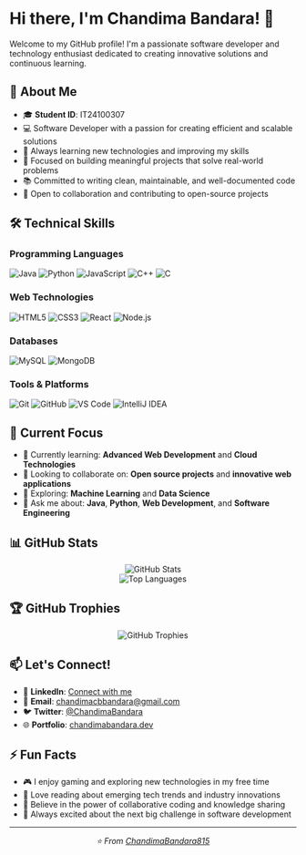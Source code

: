 # Hi there, I'm Chandima Bandara! 👋

Welcome to my GitHub profile! I'm a passionate software developer and technology enthusiast dedicated to creating innovative solutions and continuous learning.

## 🚀 About Me

- 🎓 **Student ID**: IT24100307
- 💻 Software Developer with a passion for creating efficient and scalable solutions
- 🌱 Always learning new technologies and improving my skills
- 🎯 Focused on building meaningful projects that solve real-world problems
- 📚 Committed to writing clean, maintainable, and well-documented code
- 🤝 Open to collaboration and contributing to open-source projects

## 🛠️ Technical Skills

### Programming Languages
![Java](https://img.shields.io/badge/Java-ED8B00?style=for-the-badge&logo=openjdk&logoColor=white)
![Python](https://img.shields.io/badge/Python-3776AB?style=for-the-badge&logo=python&logoColor=white)
![JavaScript](https://img.shields.io/badge/JavaScript-F7DF1E?style=for-the-badge&logo=javascript&logoColor=black)
![C++](https://img.shields.io/badge/C++-00599C?style=for-the-badge&logo=c%2B%2B&logoColor=white)
![C](https://img.shields.io/badge/C-00599C?style=for-the-badge&logo=c&logoColor=white)

### Web Technologies
![HTML5](https://img.shields.io/badge/HTML5-E34F26?style=for-the-badge&logo=html5&logoColor=white)
![CSS3](https://img.shields.io/badge/CSS3-1572B6?style=for-the-badge&logo=css3&logoColor=white)
![React](https://img.shields.io/badge/React-20232A?style=for-the-badge&logo=react&logoColor=61DAFB)
![Node.js](https://img.shields.io/badge/Node.js-43853D?style=for-the-badge&logo=node.js&logoColor=white)

### Databases
![MySQL](https://img.shields.io/badge/MySQL-00000F?style=for-the-badge&logo=mysql&logoColor=white)
![MongoDB](https://img.shields.io/badge/MongoDB-4EA94B?style=for-the-badge&logo=mongodb&logoColor=white)

### Tools & Platforms
![Git](https://img.shields.io/badge/Git-F05032?style=for-the-badge&logo=git&logoColor=white)
![GitHub](https://img.shields.io/badge/GitHub-100000?style=for-the-badge&logo=github&logoColor=white)
![VS Code](https://img.shields.io/badge/VS_Code-007ACC?style=for-the-badge&logo=visual-studio-code&logoColor=white)
![IntelliJ IDEA](https://img.shields.io/badge/IntelliJ_IDEA-000000?style=for-the-badge&logo=intellij-idea&logoColor=white)

## 🔭 Current Focus

- 🌱 Currently learning: **Advanced Web Development** and **Cloud Technologies**
- 👯 Looking to collaborate on: **Open source projects** and **innovative web applications**
- 🤔 Exploring: **Machine Learning** and **Data Science**
- 💬 Ask me about: **Java**, **Python**, **Web Development**, and **Software Engineering**

## 📊 GitHub Stats

<div align="center">
  <img src="https://github-readme-stats.vercel.app/api?username=ChandimaBandara815&show_icons=true&theme=radical" alt="GitHub Stats" />
</div>

<div align="center">
  <img src="https://github-readme-stats.vercel.app/api/top-langs/?username=ChandimaBandara815&layout=compact&theme=radical" alt="Top Languages" />
</div>

## 🏆 GitHub Trophies

<div align="center">
  <img src="https://github-profile-trophy.vercel.app/?username=ChandimaBandara815&theme=radical&row=1&column=7" alt="GitHub Trophies" />
</div>

## 📫 Let's Connect!

- 💼 **LinkedIn**: [Connect with me](https://linkedin.com/in/chandima-bandara)
- 📧 **Email**: chandimacbbandara@gmail.com
- 🐦 **Twitter**: [@ChandimaBandara](https://twitter.com/chandimabandara)
- 🌐 **Portfolio**: [chandimabandara.dev](https://chandimabandara.dev)

## ⚡ Fun Facts

- 🎮 I enjoy gaming and exploring new technologies in my free time
- 📖 Love reading about emerging tech trends and industry innovations
- 🌟 Believe in the power of collaborative coding and knowledge sharing
- 🚀 Always excited about the next big challenge in software development

---

<div align="center">
  <i>⭐️ From <a href="https://github.com/ChandimaBandara815">ChandimaBandara815</a></i>
</div>
